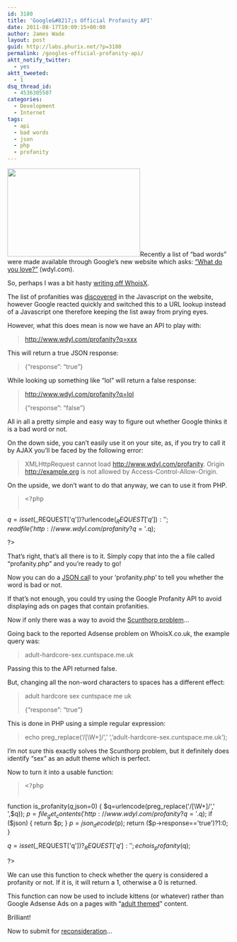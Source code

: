 ```yaml
---
id: 3180
title: 'Google&#8217;s Official Profanity API'
date: 2011-08-17T10:09:15+00:00
author: James Wade
layout: post
guid: http://labs.phurix.net/?p=3180
permalink: /googles-official-profanity-api/
aktt_notify_twitter:
  - yes
aktt_tweeted:
  - 1
dsq_thread_id:
  - 4536305507
categories:
  - Development
  - Internet
tags:
  - api
  - bad words
  - json
  - php
  - profanity
---
```

<p class="lead">
  <a href="http://www.wdyl.com/?q=butt hole lane"><img class="alignright size-medium wp-image-3230" title="Butt_Hole_Road" src="http://i.imgur.com/U2IWJ.jpg" alt="" width="300" height="199" /></a>Recently a list of &#8220;bad words&#8221; were made available through Google&#8217;s new website which asks: <a href="http://wdyl.com/">&#8220;What do you love?&#8221;</a> (wdyl.com).
</p>

So, perhaps I was a bit hasty [writing off WhoisX](http://labs.phurix.net/posts/the-rise-and-fall-of-whoisx).

The list of profanities was [discovered](http://fffff.at/googles-official-list-of-bad-words/) in the Javascript on the website, however Google reacted quickly and switched this to a URL lookup instead of a Javascript one therefore keeping the list away from prying eyes.

However, what this does mean is now we have an API to play with:<!--more-->

> <http://www.wdyl.com/profanity?q=xxx>

This will return a true JSON response:

> {&#8220;response&#8221;: &#8220;true&#8221;}

While looking up something like &#8220;lol&#8221; will return a false response:

> <http://www.wdyl.com/profanity?q=lol>
> 
> {&#8220;response&#8221;: &#8220;false&#8221;}

All in all a pretty simple and easy way to figure out whether Google thinks it is a bad word or not.

On the down side, you can&#8217;t easily use it on your site, as, if you try to call it by AJAX you&#8217;ll be faced by the following error:

> XMLHttpRequest cannot load http://www.wdyl.com/profanity. Origin http://example.org is not allowed by Access-Control-Allow-Origin.

On the upside, we don&#8217;t want to do that anyway, we can to use it from PHP.

> <pre>&lt;?php

$q=isset($_REQUEST['q'])?urlencode($_REQUEST['q']):'';
readfile('http://www.wdyl.com/profanity?q='.$q);

?&gt;</pre>

That&#8217;s right, that&#8217;s all there is to it. Simply copy that into the a file called &#8220;profanity.php&#8221; and you&#8217;re ready to go!

Now you can do a [JSON cal](http://api.jquery.com/jQuery.getJSON/)l to your &#8216;profanity.php&#8217; to tell you whether the word is bad or not.

If that&#8217;s not enough, you could try using the Google Profanity API to avoid displaying ads on pages that contain profanities.

Now if only there was a way to avoid the [Scunthorp problem](http://en.wikipedia.org/wiki/Scunthorpe_problem)&#8230;

Going back to the reported Adsense problem on WhoisX.co.uk, the example query was:

> adult-hardcore-sex.cuntspace.me.uk

Passing this to the API returned false.

But, changing all the non-word characters to spaces has a different effect:

> adult hardcore sex cuntspace me uk
> 
> {&#8220;response&#8221;: &#8220;true&#8221;}

This is done in PHP using a simple regular expression:

> echo preg_replace(&#8216;/[\W+]/&#8217;,&#8217; &#8216;,&#8217;adult-hardcore-sex.cuntspace.me.uk&#8217;);

I&#8217;m not sure this exactly solves the Scunthorp problem, but it definitely does identify &#8220;sex&#8221; as an adult theme which is perfect.

Now to turn it into a usable function:

> <pre>&lt;?php

function is_profanity($q,$json=0) {
	$q=urlencode(preg_replace('/[\W+]/',' ',$q));
	$p=file_get_contents('http://www.wdyl.com/profanity?q='.$q);
	if ($json) { return $p; }
	$p=json_decode($p);
	return ($p-&gt;response=='true')?1:0;
}

$q=isset($_REQUEST['q'])?$_REQUEST['q']:'';
echo is_profanity($q);

?&gt;</pre>

We can use this function to check whether the query is considered a profanity or not. If it is, it will return a 1, otherwise a 0 is returned.

This function can now be used to include kittens (or whatever) rather than Google Adsense Ads on a pages with &#8220;[adult themed](https://www.google.com/adsense/support/as/bin/answer.py?hl=en&answer=105957)&#8221; content.

Brilliant!

Now to submit for [reconsideration](https://www.google.com/adsense/support/bin/request.py?contact_type=policy_violation_appeal)&#8230;